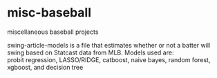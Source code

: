 # misc-baseball
miscellaneous baseball projects <br/>

swing-article-models is a file that estimates whether or not a batter will swing based on Statcast data from MLB. Models used are: <br/>
probit regression, LASSO/RIDGE, catboost, naive bayes, random forest, xgboost, and decision tree

